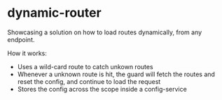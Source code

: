 # dynamic-router

Showcasing a solution on how to load routes dynamically, from any endpoint. 

How it works:

- Uses a wild-card route to catch unkown routes
- Whenever a unknown route is hit, the guard will fetch the routes and reset the config, and continue to load the request
- Stores the config across the scope inside a config-service